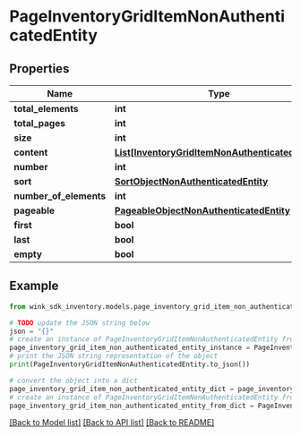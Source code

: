 # PageInventoryGridItemNonAuthenticatedEntity


## Properties

Name | Type | Description | Notes
------------ | ------------- | ------------- | -------------
**total_elements** | **int** |  | [optional] 
**total_pages** | **int** |  | [optional] 
**size** | **int** |  | [optional] 
**content** | [**List[InventoryGridItemNonAuthenticatedEntity]**](InventoryGridItemNonAuthenticatedEntity.md) |  | [optional] 
**number** | **int** |  | [optional] 
**sort** | [**SortObjectNonAuthenticatedEntity**](SortObjectNonAuthenticatedEntity.md) |  | [optional] 
**number_of_elements** | **int** |  | [optional] 
**pageable** | [**PageableObjectNonAuthenticatedEntity**](PageableObjectNonAuthenticatedEntity.md) |  | [optional] 
**first** | **bool** |  | [optional] 
**last** | **bool** |  | [optional] 
**empty** | **bool** |  | [optional] 

## Example

```python
from wink_sdk_inventory.models.page_inventory_grid_item_non_authenticated_entity import PageInventoryGridItemNonAuthenticatedEntity

# TODO update the JSON string below
json = "{}"
# create an instance of PageInventoryGridItemNonAuthenticatedEntity from a JSON string
page_inventory_grid_item_non_authenticated_entity_instance = PageInventoryGridItemNonAuthenticatedEntity.from_json(json)
# print the JSON string representation of the object
print(PageInventoryGridItemNonAuthenticatedEntity.to_json())

# convert the object into a dict
page_inventory_grid_item_non_authenticated_entity_dict = page_inventory_grid_item_non_authenticated_entity_instance.to_dict()
# create an instance of PageInventoryGridItemNonAuthenticatedEntity from a dict
page_inventory_grid_item_non_authenticated_entity_from_dict = PageInventoryGridItemNonAuthenticatedEntity.from_dict(page_inventory_grid_item_non_authenticated_entity_dict)
```
[[Back to Model list]](../README.md#documentation-for-models) [[Back to API list]](../README.md#documentation-for-api-endpoints) [[Back to README]](../README.md)


